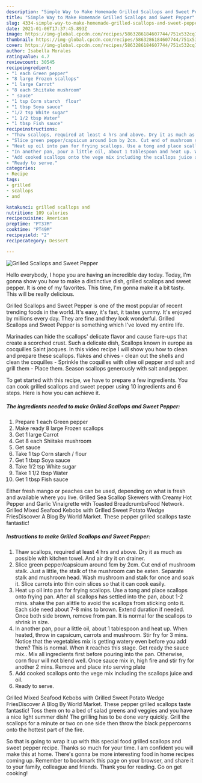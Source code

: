 ```yaml
---
description: "Simple Way to Make Homemade Grilled Scallops and Sweet Pepper"
title: "Simple Way to Make Homemade Grilled Scallops and Sweet Pepper"
slug: 4334-simple-way-to-make-homemade-grilled-scallops-and-sweet-pepper
date: 2021-01-06T17:37:45.893Z
image: https://img-global.cpcdn.com/recipes/5863286184607744/751x532cq70/grilled-scallops-and-sweet-pepper-recipe-main-photo.jpg
thumbnail: https://img-global.cpcdn.com/recipes/5863286184607744/751x532cq70/grilled-scallops-and-sweet-pepper-recipe-main-photo.jpg
cover: https://img-global.cpcdn.com/recipes/5863286184607744/751x532cq70/grilled-scallops-and-sweet-pepper-recipe-main-photo.jpg
author: Isabella Morales
ratingvalue: 4.7
reviewcount: 30545
recipeingredient:
- "1 each Green pepper"
- "8 large Frozen scallops"
- "1 large Carrot"
- "8 each Shiitake mushroom"
- " sauce"
- "1 tsp Corn starch  flour"
- "1 tbsp Soya sauce"
- "1/2 tsp White sugar"
- "1 1/2 tbsp Water"
- "1 tbsp Fish sauce"
recipeinstructions:
- "Thaw scallops, required at least 4 hrs and above. Dry it as much as possible with kitchen towel. And air dry it on drainer."
- "Slice green pepper/capsicum around 1cm by 2cm. Cut end of mushroom stalk. Just a little, the stalk of the mushroom can be eaten. Separate stalk and mushroom head. Wash mushroom and stalk for once and soak it. Slice carrots into thin coin slices so that it can cook easily."
- "Heat up oil into pan for frying scallops. Use a tong and place scallops onto frying pan. After all scallops has settled into the pan, about 1-2 mins. shake the pan alittle to avoid the scallops from sticking onto it. Each side need about 7-8 mins to brown. Extend duration if needed. Once both side brown, remove from pan. It is normal for the scallops to shrink in size."
- "In another pan, pour a little oil, about 1 tablespoon and heat up. When heated, throw in capsicum, carrots and mushroom. Stir fry for 3 mins. Notice that the vegetables mix is getting watery even before you add them? This is normal. When it reaches this stage. Get ready the sauce mix.. Mix all ingredients first before pouring into the pan. Otherwise, corn flour will not blend well. Once sauce mix in, high fire and stir fry for another 2 mins. Remove and place into serving plate"
- "Add cooked scallops onto the vege mix including the scallops juice and oil."
- "Ready to serve."
categories:
- Recipe
tags:
- grilled
- scallops
- and

katakunci: grilled scallops and 
nutrition: 109 calories
recipecuisine: American
preptime: "PT37M"
cooktime: "PT49M"
recipeyield: "2"
recipecategory: Dessert

---
```



![Grilled Scallops and Sweet Pepper](https://img-global.cpcdn.com/recipes/5863286184607744/751x532cq70/grilled-scallops-and-sweet-pepper-recipe-main-photo.jpg)

Hello everybody, I hope you are having an incredible day today. Today, I'm gonna show you how to make a distinctive dish, grilled scallops and sweet pepper. It is one of my favorites. This time, I'm gonna make it a bit tasty. This will be really delicious.

Grilled Scallops and Sweet Pepper is one of the most popular of recent trending foods in the world. It's easy, it's fast, it tastes yummy. It's enjoyed by millions every day. They are fine and they look wonderful. Grilled Scallops and Sweet Pepper is something which I've loved my entire life.

Marinades can hide the scallops&#39; delicate flavor and cause flare-ups that create a scorched crust. Such a delicate dish, Scallops known in europe as cocquilles Saint jacques. In this video recipe I will show you how to clean and prepare these scallops. flakes and chives - clean out the shells and clean the coquilles - Sprinkle the coquilles with olive oil pepper and salt and grill them - Place them. Season scallops generously with salt and pepper.


To get started with this recipe, we have to prepare a few ingredients. You can cook grilled scallops and sweet pepper using 10 ingredients and 6 steps. Here is how you can achieve it.

<!--inarticleads1-->

##### The ingredients needed to make Grilled Scallops and Sweet Pepper:

1. Prepare 1 each Green pepper
1. Make ready 8 large Frozen scallops
1. Get 1 large Carrot
1. Get 8 each Shiitake mushroom
1. Get  sauce
1. Take 1 tsp Corn starch / flour
1. Get 1 tbsp Soya sauce
1. Take 1/2 tsp White sugar
1. Take 1 1/2 tbsp Water
1. Get 1 tbsp Fish sauce


Either fresh mango or peaches can be used, depending on what is fresh and available where you live. Grilled Sea Scallop Skewers with Creamy Hot Pepper and Garlic Vinaigrette with Toasted BreadcrumbsFood Network. Grilled Mixed Seafood Kebobs with Grilled Sweet Potato Wedge FriesDiscover A Blog By World Market. These pepper grilled scallops taste fantastic! 

<!--inarticleads2-->

##### Instructions to make Grilled Scallops and Sweet Pepper:

1. Thaw scallops, required at least 4 hrs and above. Dry it as much as possible with kitchen towel. And air dry it on drainer.
1. Slice green pepper/capsicum around 1cm by 2cm. Cut end of mushroom stalk. Just a little, the stalk of the mushroom can be eaten. Separate stalk and mushroom head. Wash mushroom and stalk for once and soak it. Slice carrots into thin coin slices so that it can cook easily.
1. Heat up oil into pan for frying scallops. Use a tong and place scallops onto frying pan. After all scallops has settled into the pan, about 1-2 mins. shake the pan alittle to avoid the scallops from sticking onto it. Each side need about 7-8 mins to brown. Extend duration if needed. Once both side brown, remove from pan. It is normal for the scallops to shrink in size.
1. In another pan, pour a little oil, about 1 tablespoon and heat up. When heated, throw in capsicum, carrots and mushroom. Stir fry for 3 mins. Notice that the vegetables mix is getting watery even before you add them? This is normal. When it reaches this stage. Get ready the sauce mix.. Mix all ingredients first before pouring into the pan. Otherwise, corn flour will not blend well. Once sauce mix in, high fire and stir fry for another 2 mins. Remove and place into serving plate
1. Add cooked scallops onto the vege mix including the scallops juice and oil.
1. Ready to serve.


Grilled Mixed Seafood Kebobs with Grilled Sweet Potato Wedge FriesDiscover A Blog By World Market. These pepper grilled scallops taste fantastic! Toss them on to a bed of salad greens and veggies and you have a nice light summer dish! The grilling has to be done very quickly. Grill the scallops for a minute or two on one side then throw the black peppercorns onto the hottest part of the fire. 

So that is going to wrap it up with this special food grilled scallops and sweet pepper recipe. Thanks so much for your time. I am confident you will make this at home. There's gonna be more interesting food in home recipes coming up. Remember to bookmark this page on your browser, and share it to your family, colleague and friends. Thank you for reading. Go on get cooking!

